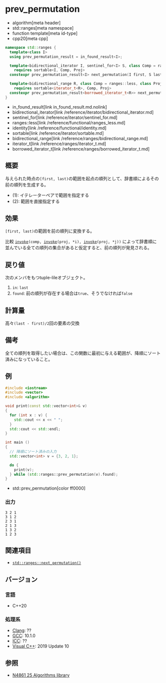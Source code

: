 # prev_permutation
* algorithm[meta header]
* std::ranges[meta namespace]
* function template[meta id-type]
* cpp20[meta cpp]

```cpp
namespace std::ranges {
  template<class I>
  using prev_permutation_result = in_found_result<I>;

  template<bidirectional_iterator I, sentinel_for<I> S, class Comp = ranges::less, class Proj = identity>
    requires sortable<I, Comp, Proj>
  constexpr prev_permutation_result<I> next_permutation(I first, S last, Comp comp = {}, Proj proj = {});             // (1)

  template<bidirectional_range R, class Comp = ranges::less, class Proj = identity>
    requires sortable<iterator_t<R>, Comp, Proj>
  constexpr prev_permutation_result<borrowed_iterator_t<R>> next_permutation(R&& r, Comp comp = {}, Proj proj = {});  // (2)
}
```
* in_found_result[link in_found_result.md.nolink]
* bidirectional_iterator[link /reference/iterator/bidirectional_iterator.md]
* sentinel_for[link /reference/iterator/sentinel_for.md]
* ranges::less[link /reference/functional/ranges_less.md]
* identity[link /reference/functional/identity.md]
* sortable[link /reference/iterator/sortable.md]
* bidirectional_range[link /reference/ranges/bidirectional_range.md]
* iterator_t[link /reference/ranges/iterator_t.md]
* borrowed_iterator_t[link /reference/ranges/borrowed_iterator_t.md]

## 概要
与えられた時点の`[first, last)`の範囲を起点の順列として、辞書順によるその前の順列を生成する。

* (1): イテレーターペアで範囲を指定する
* (2): 範囲を直接指定する

## 効果
`[first, last)`の範囲を前の順列に変換する。

比較 [`invoke`](/reference/functional/invoke.md)`(comp, `[`invoke`](/reference/functional/invoke.md)`(proj, *i), `[`invoke`](/reference/functional/invoke.md)`(proj, *j))` によって辞書順に並んでいる全ての順列の集合があると仮定すると、前の順列が発見される。

## 戻り値
次のメンバをもつtuple-lileオブジェクト。

1. `in`: `last`
2. `found`: 前の順列が存在する場合は`true`、そうでなければ`false`


## 計算量
高々`(last - first)/2`回の要素の交換


## 備考
全ての順列を取得したい場合は、この関数に最初に与える範囲が、降順にソート済みになっていること。


## 例
```cpp example
#include <iostream>
#include <vector>
#include <algorithm>

void print(const std::vector<int>& v)
{
  for (int x : v) {
    std::cout << x << " ";
  }
  std::cout << std::endl;
}

int main ()
{
  // 降順にソート済みの入力
  std::vector<int> v = {3, 2, 1};

  do {
    print(v);
  } while (std::ranges::prev_permutation(v).found);
}
```
* std::prev_permutation[color ff0000]

### 出力
```
3 2 1 
3 1 2 
2 3 1 
2 1 3 
1 3 2 
1 2 3 
```

## 関連項目
- [`std::ranges::next_permutation()`](ranges_next_permutation.md)

## バージョン
### 言語
- C++20

### 処理系
- [Clang](/implementation.md#clang): ??
- [GCC](/implementation.md#gcc): 10.1.0
- [ICC](/implementation.md#icc): ??
- [Visual C++](/implementation.md#visual_cpp): 2019 Update 10

## 参照
- [N4861 25 Algorithms library](https://timsong-cpp.github.io/cppwp/n4861/algorithms)
